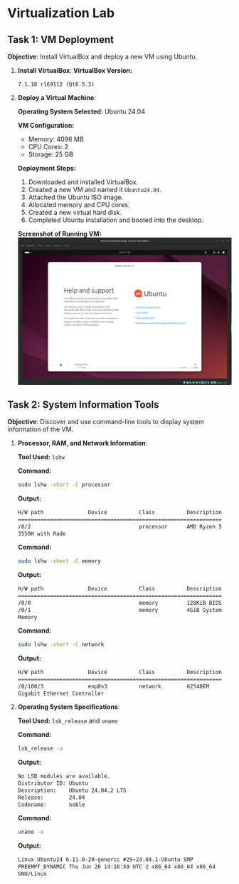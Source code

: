 # Virtualization Lab

## Task 1: VM Deployment

**Objective**: Install VirtualBox and deploy a new VM using Ubuntu.

1. **Install VirtualBox**:
   **VirtualBox Version:**
    ```
    7.1.10 r169112 (Qt6.5.3)
    ```

2. **Deploy a Virtual Machine**:

   **Operating System Selected:** Ubuntu 24.04

    **VM Configuration:**

    - Memory: 4096 MB
    - CPU Cores: 2
    - Storage: 25 GB

    **Deployment Steps:**

    1. Downloaded and installed VirtualBox.
    2. Created a new VM and named it `Ubuntu24.04`.
    3. Attached the Ubuntu ISO image.
    4. Allocated memory and CPU cores.
    5. Created a new virtual hard disk.
    6. Completed Ubuntu installation and booted into the desktop.

    **Screenshot of Running VM:![alt text](image.png)**

## Task 2: System Information Tools

**Objective**: Discover and use command-line tools to display system information of the VM.

1. **Processor, RAM, and Network Information**:

    **Tool Used:** `lshw`

    **Command:**
    ```bash
    sudo lshw -short -C processor
    ```

    **Output:**
    ```
    H/W path              Device          Class          Description
    ================================================================
    /0/2                                  processor      AMD Ryzen 5 3550H with Rade
    ```

    **Command:**
    ```bash
    sudo lshw -short -C memory
    ```

    **Output:**
    ```
    H/W path              Device          Class          Description
    ================================================================
    /0/0                                  memory         128KiB BIOS
    /0/1                                  memory         4GiB System Memory
    ```

    **Command:**
    ```bash
    sudo lshw -short -C network
    ```

    **Output:**
    ```
    H/W path              Device          Class          Description
    ================================================================
    /0/100/3              enp0s3          network        82540EM Gigabit Ethernet Controller
    ```

2. **Operating System Specifications**:

   **Tool Used:** `lsb_release` and `uname`

    **Command:**
    ```bash
    lsb_release -a
    ```

    **Output:**
    ```
    No LSB modules are available.
    Distributor ID:	Ubuntu
    Description:	Ubuntu 24.04.2 LTS
    Release:	    24.04
    Codename:	    noble
    ```

    **Command:**
    ```bash
    uname -a
    ```

    **Output:**
    ```
    Linux Ubuntu24 6.11.0-29-generic #29~24.04.1-Ubuntu SMP PREEMPT_DYNAMIC Thu Jun 26 14:16:59 UTC 2 x86_64 x86_64 x86_64 GNU/Linux
    ```